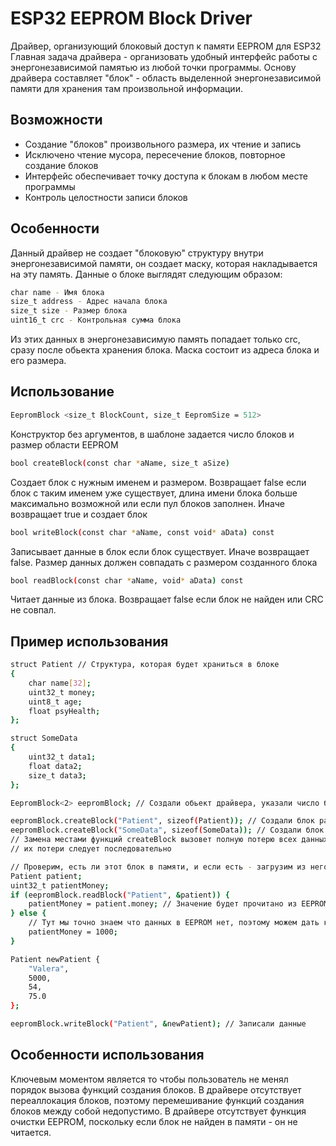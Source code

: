 # ESP32 EEPROM Block Driver

Драйвер, организующий блоковый доступ к памяти EEPROM для ESP32
Главная задача драйвера - организовать удобный интерфейс работы с энергонезависимой памятью из любой точки программы.
Основу драйвера составляет "блок" - область выделенной энергонезависимой памяти для хранения там произвольной информации.

## Возможности

* Создание "блоков" произвольного размера, их чтение и запись
* Исключено чтение мусора, пересечение блоков, повторное создание блоков
* Интерфейс обеспечивает точку доступа к блокам в любом месте программы
* Контроль целостности записи блоков

## Особенности

Данный драйвер не создает "блоковую" структуру внутри энергонезависимой памяти, он создает маску, которая накладывается на эту память. Данные о блоке выглядят следующим образом:
```sh
char name - Имя блока
size_t address - Адрес начала блока
size_t size - Размер блока
uint16_t crc - Контрольная сумма блока
```
Из этих данных в энергонезависимую память попадает только crc, сразу после обьекта хранения блока. Маска состоит из адреса блока и его размера.

## Использование

```sh
EepromBlock <size_t BlockCount, size_t EepromSize = 512>
```
Конструктор без аргументов, в шаблоне задается число блоков и размер области EEPROM

```sh
bool createBlock(const char *aName, size_t aSize)
```
Создает блок с нужным именем и размером. Возвращает false если блок с таким именем уже существует,
длина имени блока больше максимально возможной или если пул блоков заполнен.
Иначе возвращает true и создает блок

```sh
bool writeBlock(const char *aName, const void* aData) const
```
Записывает данные в блок если блок существует. Иначе возвращает false. Размер данных должен совпадать с размером созданного блока

```sh
bool readBlock(const char *aName, void* aData) const
```
Читает данные из блока. Возвращает false если блок не найден или CRC не совпал.

## Пример использования

```sh
struct Patient // Структура, которая будет храниться в блоке
{
    char name[32];
    uint32_t money;
    uint8_t age;
    float psyHealth;
};

struct SomeData
{
    uint32_t data1;
    float data2;
    size_t data3;
};

EepromBlock<2> eepromBlock; // Создали обьект драйвера, указали число блоков

eepromBlock.createBlock("Patient", sizeof(Patient)); // Создали блок размером структуры Patient
eepromBlock.createBlock("SomeData", sizeof(SomeData)); // Создали блок для структуры SomeData
// Замена местами функций createBlock вызовет полную потерю всех данных в памяти, поэтому добавлять данные в память без
// их потери следует последовательно

// Проверим, есть ли этот блок в памяти, и если есть - загрузим из него значения
Patient patient;
uint32_t patientMoney;
if (eepromBlock.readBlock("Patient", &patient)) {
    patientMoney = patient.money; // Значение будет прочитано из EEPROM
} else {
    // Тут мы точно знаем что данных в EEPROM нет, поэтому можем дать какое то дефолтное число
    patientMoney = 1000;
}

Patient newPatient {
    "Valera",
    5000,
    54,
    75.0
};

eepromBlock.writeBlock("Patient", &newPatient); // Записали данные 
```

## Особенности использования

Ключевым моментом является то чтобы пользователь не менял порядок вызова функций создания блоков. В драйвере отсутствует переаллокация блоков, поэтому перемешивание функций создания блоков между собой недопустимо. В драйвере отсутствует функция очистки EEPROM, поскольку если блок не найден в памяти - он не читается.
